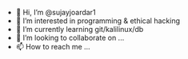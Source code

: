 - 👋 Hi, I’m @sujayjoardar1
- 👀 I’m interested in programming & ethical hacking
- 🌱 I’m currently learning git/kalilinux/db
- 💞️ I’m looking to collaborate on ...
- 📫 How to reach me ...

<!---
sujayjoardar1/sujayjoardar1 is a ✨ special ✨ repository because its `README.md` (this file) appears on your GitHub profile.
You can click the Preview link to take a look at your changes.
--->
